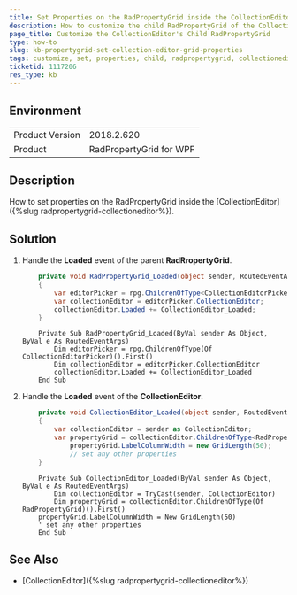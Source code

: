 ```yaml
---
title: Set Properties on the RadPropertyGrid inside the CollectionEditor
description: How to customize the child RadPropertyGrid of the CollectionEditor.
page_title: Customize the CollectionEditor's Child RadPropertyGrid
type: how-to
slug: kb-propertygrid-set-collection-editor-grid-properties
tags: customize, set, properties, child, radpropertygrid, collectioneditor
ticketid: 1117206
res_type: kb
---
```


## Environment
<table>
	<tr>
		<td>Product Version</td>
		<td>2018.2.620</td>
	</tr>
	<tr>
		<td>Product</td>
		<td>RadPropertyGrid for WPF</td>
	</tr>
</table>

## Description

How to set properties on the RadPropertyGrid inside the [CollectionEditor]({%slug radpropertygrid-collectioneditor%}).

## Solution

1. Handle the **Loaded** event of the parent **RadRropertyGrid**.
	
	```C#
		private void RadPropertyGrid_Loaded(object sender, RoutedEventArgs e)
		{
			var editorPicker = rpg.ChildrenOfType<CollectionEditorPicker>().First();
			var collectionEditor = editorPicker.CollectionEditor;
			collectionEditor.Loaded += CollectionEditor_Loaded;
		}
	```
	```VB.NET
		Private Sub RadPropertyGrid_Loaded(ByVal sender As Object, ByVal e As RoutedEventArgs)
			Dim editorPicker = rpg.ChildrenOfType(Of CollectionEditorPicker)().First()
			Dim collectionEditor = editorPicker.CollectionEditor
			collectionEditor.Loaded += CollectionEditor_Loaded
		End Sub
	```
	
2. Handle the **Loaded** event of the **CollectionEditor**.
	
	```C#
		private void CollectionEditor_Loaded(object sender, RoutedEventArgs e)
		{
			var collectionEditor = sender as CollectionEditor;
			var propertyGrid = collectionEditor.ChildrenOfType<RadPropertyGrid>().First();
      			propertyGrid.LabelColumnWidth = new GridLength(50);
      			// set any other properties
		}
	```
	```VB.NET
		Private Sub CollectionEditor_Loaded(ByVal sender As Object, ByVal e As RoutedEventArgs)
			Dim collectionEditor = TryCast(sender, CollectionEditor)
			Dim propertyGrid = collectionEditor.ChildrenOfType(Of RadPropertyGrid)().First()
	    propertyGrid.LabelColumnWidth = New GridLength(50)
	    ' set any other properties
		End Sub
	```
  
## See Also
* [CollectionEditor]({%slug radpropertygrid-collectioneditor%})
